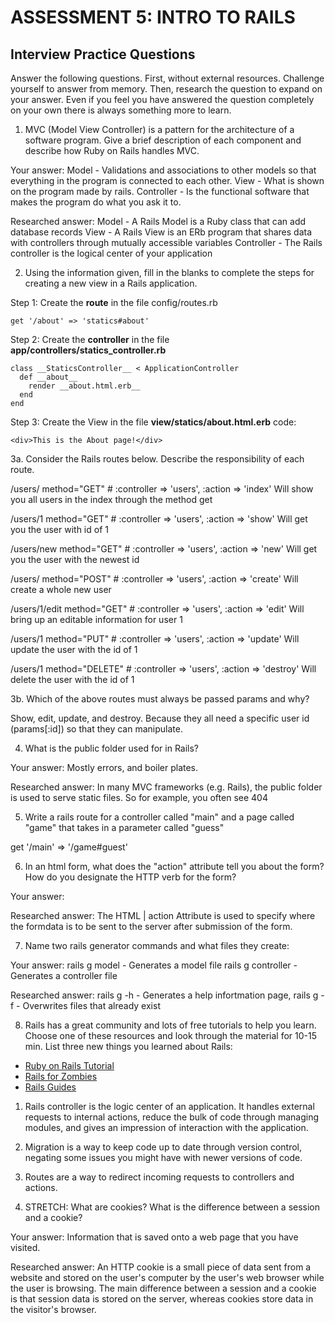 # ASSESSMENT 5: INTRO TO RAILS
## Interview Practice Questions

Answer the following questions. First, without external resources. Challenge yourself to answer from memory. Then, research the question to expand on your answer. Even if you feel you have answered the question completely on your own there is always something more to learn.

1. MVC (Model View Controller) is a pattern for the architecture of a software program. Give a brief description of each component and describe how Ruby on Rails handles MVC.

  Your answer: 
  Model - Validations and associations to other models so that everything in the program is connected to each other.
  View - What is shown on the program made by rails.
  Controller - Is the functional software that makes the program do what you ask it to.

  Researched answer: 
  Model - A Rails Model is a Ruby class that can add database records
  View - A Rails View is an ERb program that shares data with controllers through mutually accessible variables
  Controller - The Rails controller is the logical center of your application



2. Using the information given, fill in the blanks to complete the steps for creating a new view in a Rails application.

  Step 1: Create the __route__ in the file config/routes.rb
  ```
  get '/about' => 'statics#about'
  ```

  Step 2: Create the __controller__ in the file __app/controllers/statics_controller.rb__
  ```
  class __StaticsController__ < ApplicationController
    def __about__
      render __about.html.erb__
    end
  end
  ```

  Step 3: Create the View in the file __view/statics/about.html.erb__
  code:
  ```
  <div>This is the About page!</div>
  ```


3a. Consider the Rails routes below. Describe the responsibility of  each route.


/users/       method="GET"     # :controller => 'users', :action => 'index'
Will show you all users in the index through the method get

/users/1      method="GET"     # :controller => 'users', :action => 'show'
Will get you the user with id of 1

/users/new    method="GET"     # :controller => 'users', :action => 'new'
Will get you the user with the newest id

/users/       method="POST"    # :controller => 'users', :action => 'create'
Will create a whole new user

/users/1/edit method="GET"     # :controller => 'users', :action => 'edit'
Will bring up an editable information for user 1

/users/1      method="PUT"     # :controller => 'users', :action => 'update'
Will update the user with the id of 1

/users/1      method="DELETE"  # :controller => 'users', :action => 'destroy'
Will delete the user with the id of 1


3b. Which of the above routes must always be passed params and why?

Show, edit, update, and destroy. Because they all need a specific user id (params[:id]) so that they can manipulate.


4. What is the public folder used for in Rails?

  Your answer: Mostly errors, and boiler plates.

  Researched answer: In many MVC frameworks (e.g. Rails), the public folder is used to serve static files. So for example, you often see 404



5. Write a rails route for a controller called "main" and a page called "game" that takes in a parameter called "guess"

  get '/main' => '/game#guest'



6. In an html form, what does the "action" attribute tell you about the form? How do you designate the HTTP verb for the form?

  Your answer: 

  Researched answer: The HTML | action Attribute is used to specify where the formdata is to be sent to the server after submission of the form.



7. Name two rails generator commands and what files they create:

  Your answer: rails g model - Generates a model file rails g controller - Generates a controller file

  Researched answer: rails g -h - Generates a help infortmation page, rails g -f - Overwrites files that already exist


8. Rails has a great community and lots of free tutorials to help you learn. Choose one of these resources and look through the material for 10-15 min. List three new things you learned about Rails:
- [Ruby on Rails Tutorial](https://www.tutorialspoint.com/ruby-on-rails/index.htm)
- [Rails for Zombies](http://railsforzombies.org)
- [Rails Guides](http://guides.rubyonrails.org/getting_started.html)

1. Rails controller is the logic center of an application. It handles external requests to internal actions, reduce the bulk of code through managing modules, and gives an impression of interaction with the application.

2. Migration is a way to keep code up to date through version control, negating some issues you might have with newer versions of code.

3. Routes are a way to redirect incoming requests to controllers and actions.


9. STRETCH: What are cookies? What is the difference between a session and a cookie?

  Your answer: Information that is saved onto a web page that you have visited.

  Researched answer: An HTTP cookie is a small piece of data sent from a website and stored on the user's computer by the user's web browser while the user is browsing.
  The main difference between a session and a cookie is that session data is stored on the server, whereas cookies store data in the visitor's browser.
